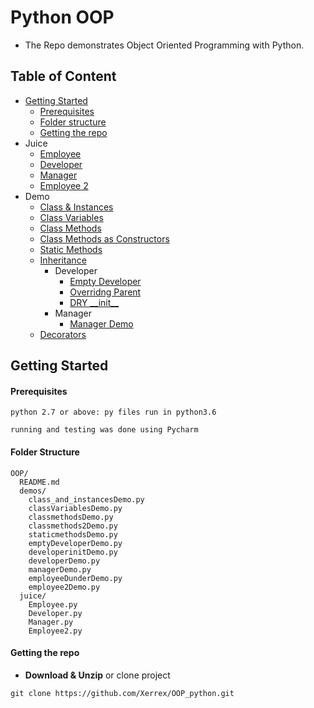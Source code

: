 # Python OOP
- The Repo demonstrates Object Oriented Programming with Python.

## Table of Content
- [Getting Started](#getting-started)
  - [Prerequisites](#prerequisites)
  - [Folder structure](#folder-structure)
  - [Getting the repo](#getting-the-repo)
- Juice
    - [Employee](/tree/master/juice/Employee.py)  
    - [Developer](/tree/master/juice/Developer.py)
    - [Manager](/tree/master/juice/Manager.py)
    - [Employee 2](/tree/master/juice/Employee2.py)
- Demo    
    - [Class & Instances](/tree/master/demos/class_and_instancesDemo.py)
    - [Class Variables](/tree/master/demos/classVariablesDemo.py)
    - [Class Methods](/tree/master/demos/classmethodsDemo.py)
    - [Class Methods as Constructors](/tree/master/demos/classmethods2Demo.py)
    - [Static Methods](/tree/master/demos/staticmethods.py)
    - [Inheritance]()
        - Developer
            - [Empty Developer](/tree/master/demos/emptyDeveloperDemo.py)
            - [Overridng Parent](/tree/master/demos/developerDemo.py)
            - [DRY \_\_init\_\_](/tree/master/demos/developerinitDemo.py)
        - Manager
            - [Manager Demo](/tree/master/demos/managerDemo.py)
    - [Decorators](/tree/master/demos/employee2Demo.py)             

## Getting Started

#### Prerequisites
```
python 2.7 or above: py files run in python3.6
```

``` 
running and testing was done using Pycharm
```

#### Folder Structure
```
OOP/
  README.md
  demos/
    class_and_instancesDemo.py
    classVariablesDemo.py
    classmethodsDemo.py
    classmethods2Demo.py
    staticmethodsDemo.py
    emptyDeveloperDemo.py
    developerinitDemo.py
    developerDemo.py
    managerDemo.py
    employeeDunderDemo.py
    employee2Demo.py
  juice/
    Employee.py
    Developer.py
    Manager.py
    Employee2.py
```
#### Getting the repo
* **Download & Unzip** or clone project
```
git clone https://github.com/Xerrex/OOP_python.git
```
